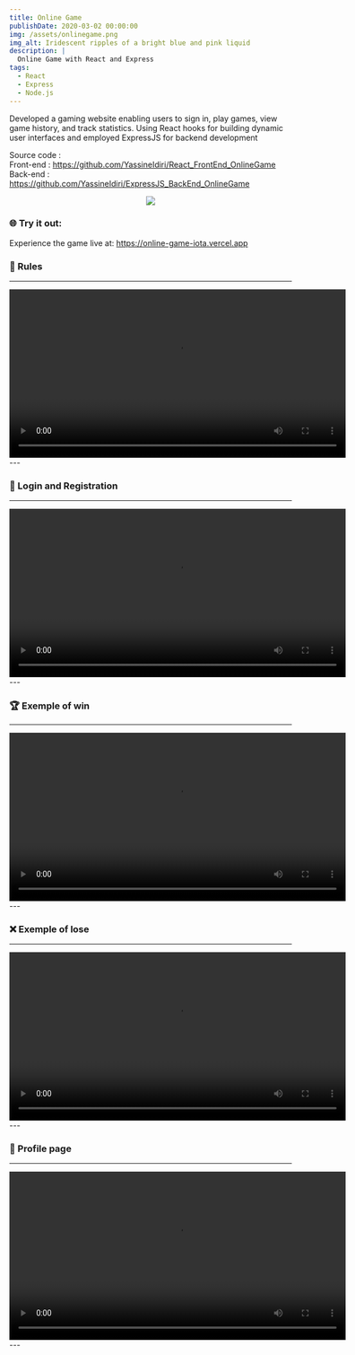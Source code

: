 ```yaml
---
title: Online Game
publishDate: 2020-03-02 00:00:00
img: /assets/onlinegame.png
img_alt: Iridescent ripples of a bright blue and pink liquid
description: |
  Online Game with React and Express
tags:
  - React
  - Express
  - Node.js
---
```



Developed a gaming website enabling users to sign in, play games, view game history, and track statistics. Using React hooks for building dynamic user interfaces and employed ExpressJS for backend development

Source code : <br>
Front-end : https://github.com/YassineIdiri/React_FrontEnd_OnlineGame <br>
Back-end : https://github.com/YassineIdiri/ExpressJS_BackEnd_OnlineGame <br>

<p align="center">
  <a href="https://skillicons.dev">
    <img src="https://skillicons.dev/icons?i=react,js,express" />
  </a>
</p>



### 🌐 Try it out:
Experience the game live at: https://online-game-iota.vercel.app


### 📖 Rules

---
<video width="600" controls>
  <source src="https://github.com/YassineIdiri/React_FrontEnd_OnlineGame/assets/120946916/898db210-de66-4fcd-b3a3-4d6c9c6c4732
  " type="video/mp4">
  Your browser does not support the video tag.
</video>
---


### 🔐 Login and Registration

---
<video width="600" controls>
  <source src="https://github.com/YassineIdiri/React_FrontEnd_OnlineGame/assets/120946916/962fc94d-623d-4fd1-b6a6-0c26a4ef2c31
  " type="video/mp4">
  Your browser does not support the video tag.
</video>
---

### 🏆 Exemple of win

---
<video width="600" controls>
  <source src="https://github.com/YassineIdiri/React_FrontEnd_OnlineGame/assets/120946916/36f88246-d0e7-4868-ac18-6f0ed46d54d3
  " type="video/mp4">
  Your browser does not support the video tag.
</video>
---

### ❌ Exemple of lose

---
<video width="600" controls>
  <source src="https://github.com/YassineIdiri/React_FrontEnd_OnlineGame/assets/120946916/e8ebd97f-f0f1-471f-b5fd-79955165ccad
  " type="video/mp4">
  Your browser does not support the video tag.
</video>
---


### 📄 Profile page

---
<video width="600" controls>
  <source src="https://github.com/YassineIdiri/React_FrontEnd_OnlineGame/assets/120946916/da7c5b56-8840-4a3e-a65f-8ecce05a2276
  " type="video/mp4">
  Your browser does not support the video tag.
</video>
---

